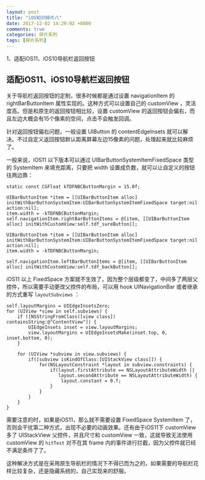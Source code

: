 ```yaml
---
layout: post
title: "iOS知识碎片八"
date: 2017-12-02 14:29:02 +0800
comments: true
categories: 碎片系列
tags: [碎片系列]
---
```

1、适配iOS11、iOS10导航栏返回按钮<br>

<!--more-->

## 适配iOS11、iOS10导航栏返回按钮

关于导航栏返回按钮的定制，很多时候都是通过设置 navigationItem 的 rightBarButtonItem 属性实现的。这种方式可以设置自己的 customView ，灵活度高。但是和原生的返回按钮相比较，设置 customView 的返回按钮会偏右，而且左边大概会有15个像素的空间，点击不会触发回调。

针对返回按钮偏右问题，一般设置 UIButton 的 contentEdgeInsets 就可以解决。不过自定义返回按钮默认距离屏幕左边15像素的问题，处理起来就比较麻烦了。

一般来说，iOS11 以下版本可以通过 UIBarButtonSystemItemFixedSpace 类型的 SystemItem 来填充距离，只要把 width 设置成负数，就可以让自定义的按钮往两边靠：

```objc
static const CGFloat kTDFNBCButtonMargin = 15.0f;

UIBarButtonItem *item = [[UIBarButtonItem alloc] initWithBarButtonSystemItem:UIBarButtonSystemItemFixedSpace target:nil action:nil];
item.width = -kTDFNBCButtonMargin;
self.navigationItem.rightBarButtonItems = @[item, [[UIBarButtonItem alloc] initWithCustomView:self.tdf_sureButton]];

UIBarButtonItem *item = [[UIBarButtonItem alloc] initWithBarButtonSystemItem:UIBarButtonSystemItemFixedSpace target:nil action:nil];
item.width = -kTDFNBCButtonMargin;

self.navigationItem.leftBarButtonItems = @[item, [[UIBarButtonItem alloc] initWithCustomView:self.tdf_backButton]];
```

iOS11 以上 FixedSpace 方案就不生效了，因为整个层级都变了，中间多了两层父控件，所以需要手动更改父控件的布局，可以用 hook UINavigationBar 或者继承的方式重写 `layoutSubviews` ：

```objc
self.layoutMargins = UIEdgeInsetsZero;
for (UIView *view in self.subviews) {
    if ([NSStringFromClass([view class]) containsString:@"ContentView"]) {
        UIEdgeInsets inset = view.layoutMargins;
        view.layoutMargins = UIEdgeInsetsMake(inset.top, 0, inset.bottom, 0);
    }
    
    for (UIView *subview in view.subviews) {
        if([subview isKindOfClass:[UIStackView class]]) {
            for(NSLayoutConstraint *layout in subview.constraints) {
                if(layout.firstAttribute == NSLayoutAttributeWidth ||
                   layout.secondAttribute == NSLayoutAttributeWidth) {
                    layout.constant = 0.f;
                }
            }
        }
    }
}
```

需要注意的时，如果是iOS11，那么就不需要设置 FixedSpace SystemItem 了，否则会干扰第二种方式，出现不必要的动画效果。还有由于iOS11下 customView 多了 UIStackView 父控件，并且尺寸和 customView 一致，这就导致无法使用 customView 的 `hitTest` 对不在其 frame 内的事件进行拦截，因为父控件就已经不满足条件了了。

这种解决方式是在采用原生导航栏的情况下不得已而为之的，如果需要的导航栏花样比较复杂，还是隐藏系统的，自己实现来的舒服。
